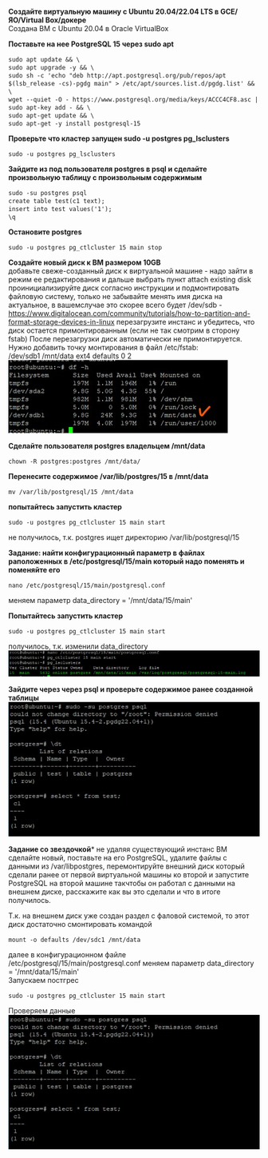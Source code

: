 **Создайте виртуальную машину c Ubuntu 20.04/22.04 LTS в GCE/ЯО/Virtual Box/докере**<br>
Создана ВМ с Ubuntu 20.04 в Oracle VirtualBox

**Поставьте на нее PostgreSQL 15 через sudo apt**
```
sudo apt update && \
sudo apt upgrade -y && \
sudo sh -c 'echo "deb http://apt.postgresql.org/pub/repos/apt $(lsb_release -cs)-pgdg main" > /etc/apt/sources.list.d/pgdg.list' && \
wget --quiet -O - https://www.postgresql.org/media/keys/ACCC4CF8.asc | sudo apt-key add - && \
sudo apt-get update && \
sudo apt-get -y install postgresql-15
```
**Проверьте что кластер запущен sudo -u postgres pg_lsclusters**
```
sudo -u postgres pg_lsclusters
```

**Зайдите из под пользователя postgres в psql и сделайте произвольную таблицу с произвольным содержимым**
```
sudo -su postgres psql
create table test(c1 text);
insert into test values('1');
\q
```

**Остановите postgres**
```
sudo -u postgres pg_ctlcluster 15 main stop
```

**Создайте новый диск к ВМ размером 10GB**<br>
добавьте свеже-созданный диск к виртуальной машине - надо зайти в режим ее редактирования и дальше выбрать пункт attach existing disk
проинициализируйте диск согласно инструкции и подмонтировать файловую систему, только не забывайте менять имя диска на актуальное, в вашемслучае это скорее всего будет /dev/sdb - https://www.digitalocean.com/community/tutorials/how-to-partition-and-format-storage-devices-in-linux
перезагрузите инстанс и убедитесь, что диск остается примонтированным (если не так смотрим в сторону fstab)
После перезагрузки диск автоматически не примонтируется. Нужно добавить точку монтирования в файл /etc/fstab:<br>
/dev/sdb1 /mnt/data ext4 defaults 0 2<br>
![](4.jpg)

**Сделайте пользователя postgres владельцем /mnt/data**
```
chown -R postgres:postgres /mnt/data/
```
**Перенесите содержимое /var/lib/postgres/15 в /mnt/data**
```
mv /var/lib/postgresql/15 /mnt/data
```

**попытайтесь запустить кластер**
```
sudo -u postgres pg_ctlcluster 15 main start
```
не получилось, т.к. postgres ищет директорию /var/lib/postgresql/15

**Задание: найти конфигурационный параметр в файлах раположенных в /etc/postgresql/15/main который надо поменять и поменяйте его**
```
nano /etc/postgresql/15/main/postgresql.conf
```
меняем параметр data_directory = '/mnt/data/15/main'

**Попытайтесь запустить кластер**
```
sudo -u postgres pg_ctlcluster 15 main start
```
получилось, т.к. изменили data_directory
![](5.jpg)


**Зайдите через через psql и проверьте содержимое ранее созданной таблицы**
![](6.jpg)


**Задание со звездочкой***
не удаляя существующий инстанс ВМ сделайте новый, поставьте на его PostgreSQL, удалите файлы с данными из /var/libpostgres, перемонтируйте внешний диск который сделали ранее от первой виртуальной машины ко второй и запустите PostgreSQL на второй машине такчтобы он работал с данными на внешнем диске, расскажите как вы это сделали и что в итоге получилось.

Т.к. на внешнем диск уже создан раздел с фаловой системой, то этот диск достаточно смонтировать командой
```
mount -o defaults /dev/sdс1 /mnt/data
```
далее в конфигурационном файле /etc/postgresql/15/main/postgresql.conf меняем параметр data_directory = '/mnt/data/15/main'<br>
Запускаем постгрес
```
sudo -u postgres pg_ctlcluster 15 main start
```
Проверяем данные<br>
![](6.jpg)


